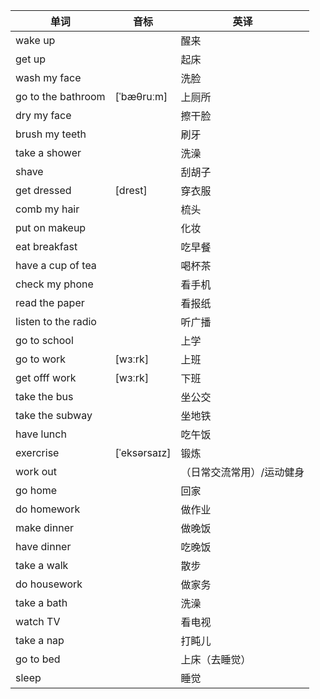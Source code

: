 
| 单词                  | 音标           | 英译            |
| ------------------- | ------------ | ------------- |
| wake up             |              | 醒来            |
| get up              |              | 起床            |
| wash my face        |              | 洗脸            |
| go to the bathroom  | [ˈbæθruːm]   | 上厕所           |
| dry my face         |              | 擦干脸           |
| brush my teeth      |              | 刷牙            |
| take a shower       |              | 洗澡            |
| shave               |              | 刮胡子           |
| get dressed         | [drest]      | 穿衣服           |
| comb my hair        |              | 梳头            |
| put on makeup       |              | 化妆            |
| eat breakfast       |              | 吃早餐           |
| have a cup of tea   |              | 喝杯茶           |
| check my phone      |              | 看手机           |
| read the paper      |              | 看报纸           |
| listen to the radio |              | 听广播           |
| go to school        |              | 上学            |
| go to work          | [wɜːrk]      | 上班            |
| get offf work       | [wɜːrk]      | 下班            |
| take the bus        |              | 坐公交           |
| take the subway     |              | 坐地铁           |
| have lunch          |              | 吃午饭           |
| exercrise           | [ˈeksərsaɪz] | 锻炼            |
| work out            |              | （日常交流常用）/运动健身 |
| go home             |              | 回家            |
| do homework         |              | 做作业           |
| make dinner         |              | 做晚饭           |
| have dinner         |              | 吃晚饭           |
| take a walk         |              | 散步            |
| do housework        |              | 做家务           |
| take a bath         |              | 洗澡            |
| watch TV            |              | 看电视           |
| take a nap          |              | 打盹儿           |
| go to bed           |              | 上床（去睡觉）       |
| sleep               |              | 睡觉            |
